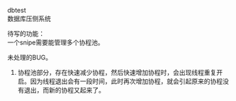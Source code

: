 dbtest  
数据库压侧系统

待写的功能：  
一个snipe需要能管理多个协程池。

未处理的BUG。
1. 协程池部分，存在快速减少协程，然后快速增加协程时，会出现线程重复开启。因为线程退出会有一段时间，此时再次增加协程，就会引起原来的协程没有退出，而新的协程又起来了。
